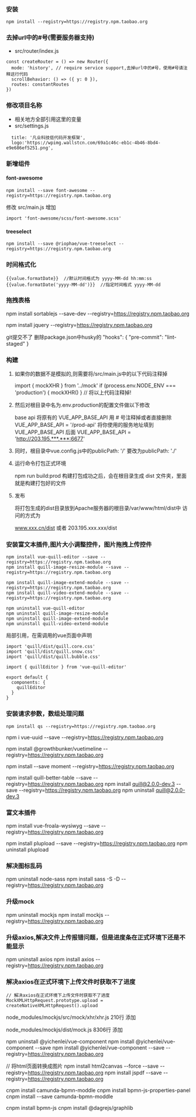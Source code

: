 
### 安装
````vuejs 
npm install --registry=https://registry.npm.taobao.org
````



### 去掉url中的#号(需要服务器支持)
* src/router/index.js
````vuejs 
const createRouter = () => new Router({
  mode: 'history', // require service support,去掉url中的#号，使用#号请注释这行代码
  scrollBehavior: () => ({ y: 0 }),
  routes: constantRoutes
})
````

### 修改项目名称
* 相关地方全部引用这里的变量
* src/settings.js
````vue
  title: '凡业科技低代码开发框架',
  logo:'https://wpimg.wallstcn.com/69a1c46c-eb1c-4b46-8bd4-e9e686ef5251.png',
````

### 新增组件

#### font-awesome
````vue
npm install --save font-awesome --registry=https://registry.npm.taobao.org
````
修改 src/main.js 增加
````vue
import 'font-awesome/scss/font-awesome.scss'
````
#### treeselect
````vue
npm install --save @riophae/vue-treeselect --registry=https://registry.npm.taobao.org
````
### 时间格式化
```vue
{{value.formatDate}}  //默认时间格式为 yyyy-MM-dd hh:mm:ss
{{value.formatDate('yyyy-MM-dd')}}  //指定时间格式 yyyy-MM-dd
```

### 拖拽表格
npm install sortablejs --save-dev --registry=https://registry.npm.taobao.org

npm install jquery --registry=https://registry.npm.taobao.org

git提交不了
删除package.json中husky的
    "hooks": {
      "pre-commit": "lint-staged"
    }
    
    
### 构建
1. 如果你的数据不是模拟的,则需要将/src/main.js中的以下代码注释掉
    
    import { mockXHR } from '../mock'
    if (process.env.NODE_ENV === 'production') {
      mockXHR()
    }
    // 将以上代码注释掉!

2. 然后对根目录中名为.env.production的配置文件做以下修改
    
    base api
    将原有的 VUE_APP_BASE_API 用 # 号注释掉或者直接删除
    VUE_APP_BASE_API = '/prod-api'
    将你使用的服务地址填到 VUE_APP_BASE_API 后面
    VUE_APP_BASE_API = 'http://203.195.***.***:6677'

3. 同时，根目录中vue.config.js中的publicPath: '/' 要改为publicPath: './'
    
4. 运行命令打包正式环境
    
    npm run build:prod
    构建打包成功之后，会在根目录生成 dist 文件夹，里面就是构建打包好的文件
    
5. 发布
    
    将打包生成的dist目录放到Apache服务器的根目录/var/www/html/dist中
    访问的方式为
    
    www.xxx.cn/dist
    或者
    203.195.xxx.xxx/dist
    
### 安装富文本插件,图片大小调整控件，图片拖拽上传控件
```vuejs
npm install vue-quill-editor --save --registry=https://registry.npm.taobao.org
npm install quill-image-resize-module --save --registry=https://registry.npm.taobao.org

npm install quill-image-extend-module --save --registry=https://registry.npm.taobao.org
npm install quill-video-extend-module --save --registry=https://registry.npm.taobao.org

npm uninstall vue-quill-editor
npm uninstall quill-image-resize-module
npm uninstall quill-image-extend-module
npm uninstall quill-video-extend-module

```
局部引用，在需调用的vue页面中声明
````vuejs
import 'quill/dist/quill.core.css'
import 'quill/dist/quill.snow.css'
import 'quill/dist/quill.bubble.css'

import { quillEditor } from 'vue-quill-editor'

export default {
  components: {
    quillEditor
  }
}
````
### 安装请求参数，数组处理问题
````shell script
npm install qs --registry=https://registry.npm.taobao.org
````

npm i vue-uuid --save --registry=https://registry.npm.taobao.org

npm install @growthbunker/vuetimeline --registry=https://registry.npm.taobao.org

npm install --save moment --registry=https://registry.npm.taobao.org

npm install quill-better-table --save --registry=https://registry.npm.taobao.org
npm install quill@2.0.0-dev.3 --save --registry=https://registry.npm.taobao.org
npm uninstall quill@2.0.0-dev.3

### 富文本插件
npm install vue-froala-wysiwyg --save --registry=https://registry.npm.taobao.org

npm install plupload --save --registry=https://registry.npm.taobao.org
npm uninstall plupload

### 解决图标乱码
npm uninstall node-sass
npm install sass -S -D --registry=https://registry.npm.taobao.org

### 升级mock
npm uninstall mockjs
npm install mockjs --registry=https://registry.npm.taobao.org

### 升级axios,解决文件上传报错问题，但是进度条在正式环境下还是不能显示
npm uninstall axios
npm install axios --registry=https://registry.npm.taobao.org

### 解决axios在正式环境下上传文件时获取不了进度
````vuejs
// 解决axios在正式环境下上传文件时获取不了进度
MockXMLHttpRequest.prototype.upload = createNativeXMLHttpRequest().upload
````
node_modules/mockjs/src/mock/xhr/xhr.js 210行 添加

node_modules/mockjs/dist/mock.js 8306行 添加


npm uninstall @yichenlei/vue-component
npm install @yichenlei/vue-component  --save
npm install @yichenlei/vue-component  --save --registry=https://registry.npm.taobao.org

// 将html页面转换成图片
npm install html2canvas --force --save --registry=https://registry.npm.taobao.org
npm install jspdf --save  --registry=https://registry.npm.taobao.org


cnpm install camunda-bpmn-moddle
cnpm install bpmn-js-properties-panel
cnpm install --save camunda-bpmn-moddle

cnpm install bpmn-js
cnpm install @dagrejs/graphlib
